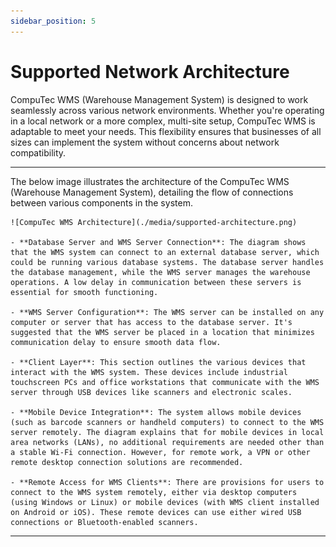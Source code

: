 ```yaml
---
sidebar_position: 5
---
```


# Supported Network Architecture

CompuTec WMS (Warehouse Management System) is designed to work seamlessly across various network environments. Whether you're operating in a local network or a more complex, multi-site setup, CompuTec WMS is adaptable to meet your needs. This flexibility ensures that businesses of all sizes can implement the system without concerns about network compatibility.

---

The below image illustrates the architecture of the CompuTec WMS (Warehouse Management System), detailing the flow of connections between various components in the system.

    ![CompuTec WMS Architecture](./media/supported-architecture.png)

    - **Database Server and WMS Server Connection**: The diagram shows that the WMS system can connect to an external database server, which could be running various database systems. The database server handles the database management, while the WMS server manages the warehouse operations. A low delay in communication between these servers is essential for smooth functioning.

    - **WMS Server Configuration**: The WMS server can be installed on any computer or server that has access to the database server. It's suggested that the WMS server be placed in a location that minimizes communication delay to ensure smooth data flow.

    - **Client Layer**: This section outlines the various devices that interact with the WMS system. These devices include industrial touchscreen PCs and office workstations that communicate with the WMS server through USB devices like scanners and electronic scales.

    - **Mobile Device Integration**: The system allows mobile devices (such as barcode scanners or handheld computers) to connect to the WMS server remotely. The diagram explains that for mobile devices in local area networks (LANs), no additional requirements are needed other than a stable Wi-Fi connection. However, for remote work, a VPN or other remote desktop connection solutions are recommended.

    - **Remote Access for WMS Clients**: There are provisions for users to connect to the WMS system remotely, either via desktop computers (using Windows or Linux) or mobile devices (with WMS client installed on Android or iOS). These remote devices can use either wired USB connections or Bluetooth-enabled scanners.

---
